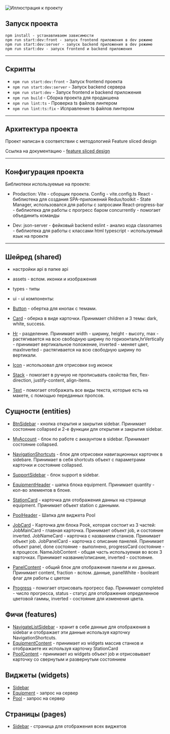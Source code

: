 ![Иллюстрация к проекту](https://github.com/KirillR12/machines-project/tree/main/src/shared/assets/img/image.png)

## Запуск проекта

```
npm install - устанавливаем зависимости
npm run start:dev:front - запуск frontend приложения в dev режиме
npm run start:dev:server - запуск backend приложения в dev режиме
npm run start:dev - запуск frontend и backend приложения
```

----

## Скрипты

- `npm run start:dev:front` - Запуск frontend проектa
- `npm run start:dev:server` - Запуск backend сервера
- `npm run start:dev` - Запуск frontend и backend приложения
- `npm run build` - Сборка проекта для продакшена
- `npm run lint:ts` - Проверка ts файлов линтером
- `npm run lint:ts:fix` - Исправление ts файлов линтером

----

## Архитектура проекта

Проект написан в соответствии с методологией Feature sliced design

Ссылка на документацию - [feature sliced design](https://feature-sliced.design/docs/get-started/tutorial)

----

## Конфигурация проекта

Библиотеки используемые на проекте:

- Prodaction:
Vite - сборщик проекта. Config - vite.config.ts
React - библиотека для создания SPA-приложений
Redux/toolkit - State Manager, использовался для работы с запросами
React-progress-bar - библиотека для работы с прогресс баром 
concurrently - помогает объединить команды

- Dev:
json-server - фейковый backend
eslint - анализ кода
classnames - библиотека для работы с классами html
typescript - используемый язык на проекте

----

## Шейред (shared)

- настройки api в папке api
- assets - вспом. иконки и изображения
- types - типы 
- ui - ui компоненты: 

- [Button](/src/shared/Button) - обертка для кнопак с темами.
- [Card](/src/shared/Card) - оберка в виде карточки. Принимает children и 3 темы: dark, white, success.
- [Hr](/src/shared/Hr) - разделение. Принимает width - ширину, height - высоту, max - растягивается на всю свободную ширину по горизонтали,hrVertically - принимает вертикальное положение, inverted - меняет цвет, maxInverted - растягивается на всю свободную ширину по вертикали.
- [Icon](/src/shared/Icon) - использовал для отрисовки svg иконок
- [Stack](/src/shared/Stack) - помогает в ручную не прописывать свойства flex, flex-direction, justify-content, align-items.
- [Text](/src/shared/Text) - помогает отображать все виды текста, которые есть на макете, с помощью переданных пропсов.



## Сущности (entities)

- [BtnSidebar](/src/entities/BtnSidebar) - кнопка открытия и закрытия sidebar. Принимает состояние collapsed и 2-е функции для открытия и закрытия sidebar.
- [MyAccount](/src/entities/MyAccount) - блок по работе с аккаунтом в sidebar. Принимает состояние collapsed.
- [NavigationShortcuts](/src/entities/NavigationShortcuts) - блок для отрисовки навигационных карточек в sidebare. Принимает в себя shortcuts объект с параметрами карточки и состояние collapsed.
- [SupportSidebar](/src/entities/SupportSidebar) - блок support в sidebar.

- [EquipmentHeader](/src/entities/EquipmentHeader) - шапка блока equipment. Принимает quantity - кол-во элементов в блоке.
- [StationCard](/src/entities/StationCard) - карточка для отображения данных на странице equipment. Принимает объект station с данными.

- [PoolHeader](/src/entities/PoolHeader) - Шапка для виджета Pool
- [JobCard](/src/entities/JobCard) - Карточка для блока Pook, которая состоит из 3 частей: 
JobMainCard - главная карточка. Принимает объект job, и состояние inverted.
JobNameCard - карточка с названием станков. Принимает объект job.
JobPanelCard - карточка с описание панелей. Принимает объект panel, done состояние - выполнено, progressCard состояние - в процессе.
NameJobContent - общая часть используемая во всех 3 карточках. Принимает название/описание, inverted - состояние.

- [PanelContent](/src/entities/PanelContent) - общий блок для отображения панели и их данных. Принимает content, fraction - вспом. данные, panelWhite - booleant флаг для работы с цветом
- [Progress](/src/entities/Progress) - помогает отрисовать прогресс бар. Принимает completed - число прогресса, status - статус для отображения определенное цветовой гаммы, inverted - состояние для изменения цвета.

## Фичи (features)

- [NavigateListSidebar](/src/features/NavigateListSidebar) - хранит в себе данные для отображения в sidebar и отображает эти данные используя карточку NavigationShortcuts.
- [EquipmentContent](/src/features/EquipmentContent) - принимает из widgets массив станков и отображаете их используя карточку StationCard
- [PoolContent](/src/features/PoolContent) - принимает из widgets объект job и отрисовывает карточку со свернутым и развернутым состоянием

## Виджеты (widgets)

- [Sidebar](/src/widgets/Sidebar)
- [Equipment](/src/widgets/Equipment) - запрос на сервер
- [Pool](/src/widgets/Pool) - запрос на сервер

## Страницы (pages)

- [Sidebar](/src/pages/MainPage) - страница для отображения всех виджетов
